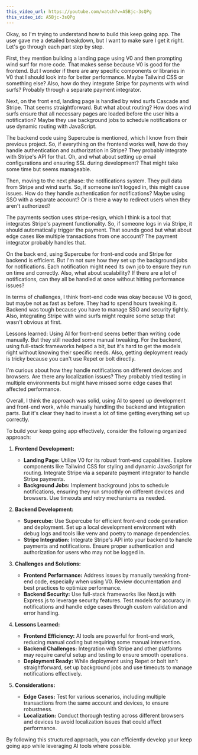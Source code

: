 ```yaml
---
this_video_url: https://youtube.com/watch?v=A5Bjc-3sQPg
this_video_id: A5Bjc-3sQPg
---
```

<think>
Okay, so I'm trying to understand how to build this keep going app. The user gave me a detailed breakdown, but I want to make sure I get it right. Let's go through each part step by step.

First, they mention building a landing page using V0 and then prompting wind surf for more code. That makes sense because V0 is good for the frontend. But I wonder if there are any specific components or libraries in V0 that I should look into for better performance. Maybe Tailwind CSS or something else? Also, how do they integrate Stripe for payments with wind surfs? Probably through a separate payment integrator.

Next, on the front end, landing page is handled by wind surfs Cascade and Stripe. That seems straightforward. But what about routing? How does wind surfs ensure that all necessary pages are loaded before the user hits a notification? Maybe they use background jobs to schedule notifications or use dynamic routing with JavaScript.

The backend code using Supercube is mentioned, which I know from their previous project. So, if everything on the frontend works well, how do they handle authentication and authorization in Stripe? They probably integrate with Stripe's API for that. Oh, and what about setting up email configurations and ensuring SSL during development? That might take some time but seems manageable.

Then, moving to the next phase: the notifications system. They pull data from Stripe and wind surfs. So, if someone isn't logged in, this might cause issues. How do they handle authentication for notifications? Maybe using SSO with a separate account? Or is there a way to redirect users when they aren't authorized?

The payments section uses stripe-resign, which I think is a tool that integrates Stripe's payment functionality. So, if someone logs in via Stripe, it should automatically trigger the payment. That sounds good but what about edge cases like multiple transactions from one account? The payment integrator probably handles that.

On the back end, using Supercube for front-end code and Stripe for backend is efficient. But I'm not sure how they set up the background jobs for notifications. Each notification might need its own job to ensure they run on time and correctly. Also, what about scalability? If there are a lot of notifications, can they all be handled at once without hitting performance issues?

In terms of challenges, I think front-end code was okay because V0 is good, but maybe not as fast as before. They had to spend hours tweaking it. Backend was tough because you have to manage SSO and security tightly. Also, integrating Stripe with wind surfs might require some setup that wasn't obvious at first.

Lessons learned: Using AI for front-end seems better than writing code manually. But they still needed some manual tweaking. For the backend, using full-stack frameworks helped a bit, but it's hard to get the models right without knowing their specific needs. Also, getting deployment ready is tricky because you can't use Repet or bolt directly.

I'm curious about how they handle notifications on different devices and browsers. Are there any localization issues? They probably tried testing in multiple environments but might have missed some edge cases that affected performance.

Overall, I think the approach was solid, using AI to speed up development and front-end work, while manually handling the backend and integration parts. But it's clear they had to invest a lot of time getting everything set up correctly.
</think>

To build your keep going app effectively, consider the following organized approach:

1. **Frontend Development:**
   - **Landing Page:** Utilize V0 for its robust front-end capabilities. Explore components like Tailwind CSS for styling and dynamic JavaScript for routing. Integrate Stripe via a separate payment integrator to handle Stripe payments.
   - **Background Jobs:** Implement background jobs to schedule notifications, ensuring they run smoothly on different devices and browsers. Use timeouts and retry mechanisms as needed.

2. **Backend Development:**
   - **Supercube:** Use Supercube for efficient front-end code generation and deployment. Set up a local development environment with debug logs and tools like venv and poetry to manage dependencies.
   - **Stripe Integration:** Integrate Stripe's API into your backend to handle payments and notifications. Ensure proper authentication and authorization for users who may not be logged in.

3. **Challenges and Solutions:**
   - **Frontend Performance:** Address issues by manually tweaking front-end code, especially when using V0. Review documentation and best practices to optimize performance.
   - **Backend Security:** Use full-stack frameworks like Next.js with Express.js to leverage security features. Test models for accuracy in notifications and handle edge cases through custom validation and error handling.

4. **Lessons Learned:**
   - **Frontend Efficiency:** AI tools are powerful for front-end work, reducing manual coding but requiring some manual intervention.
   - **Backend Challenges:** Integration with Stripe and other platforms may require careful setup and testing to ensure smooth operations.
   - **Deployment Ready:** While deployment using Repet or bolt isn't straightforward, set up background jobs and use timeouts to manage notifications effectively.

5. **Considerations:**
   - **Edge Cases:** Test for various scenarios, including multiple transactions from the same account and devices, to ensure robustness.
   - **Localization:** Conduct thorough testing across different browsers and devices to avoid localization issues that could affect performance.

By following this structured approach, you can efficiently develop your keep going app while leveraging AI tools where possible.

